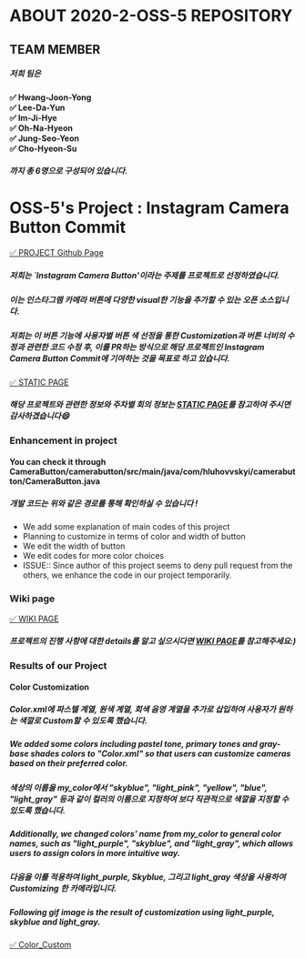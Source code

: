 # ABOUT 2020-2-OSS-5 REPOSITORY 


## TEAM MEMBER
##### 저희 팀은 <br>

**&#9989; Hwang-Joon-Yong<br>
&#9989; Lee-Da-Yun<br>
&#9989; Im-Ji-Hye<br>
&#9989; Oh-Na-Hyeon<br>
&#9989; Jung-Seo-Yeon<br>
&#9989; Cho-Hyeon-Su<br>**

##### 까지 총 6명으로 구성되어 있습니다. <br>



# OSS-5's Project : Instagram Camera Button Commit

[&#9989; PROJECT Github Page](https://github.com/hluhovskyi/CameraButton?utm_source=android-arsenal.com&utm_medium=referral&utm_campaign=6877)

##### 저희는 `Instagram Camera Button'이라는 주제를 프로젝트로 선정하였습니다.

##### 이는 인스타그램 카메라 버튼에 다양한 visual한 기능을 추가할 수 있는 오픈 소스입니다.<br>

##### 저희는 이 버튼 기능에 사용자별 버튼 색 선정을 통한 Customization과 버튼 너비의 수정과 관련한 코드 수정 후, 이를 PR하는 방식으로 해당 프로젝트인 Instagram Camera Button Commit에 기여하는 것을 목표로 하고 있습니다.

[&#9989; STATIC PAGE](https://20-2-skku-oss.github.io/2020-2-OSS-5/)<br>

##### 해당 프로젝트와 관련한 정보와 주차별 회의 정보는 [STATIC PAGE](https://20-2-skku-oss.github.io/2020-2-OSS-5/)를 참고하여 주시면 감사하겠습니다:smile:<br>


### Enhancement in project
#### You can check it through CameraButton/camerabutton/src/main/java/com/hluhovvskyi/camerabutton/CameraButton.java
##### 개발 코드는 위와 같은 경로를 통해 확인하실 수 있습니다 !
- We add some explanation of main codes of this project
- Planning to customize in terms of color and width of button
- We edit the width of button
- We edit codes for more color choices
- ISSUE:: Since author of this project seems to deny pull request from the others, we enhance the code in our project temporarily.


### Wiki page
[&#9989; WIKI PAGE](https://github.com/20-2-SKKU-OSS/2020-2-OSS-5/wiki)<br>

##### 프로젝트의 진행 사항에 대한 details를 알고 싶으시다면 [WIKI PAGE](https://github.com/20-2-SKKU-OSS/2020-2-OSS-5/wiki)를 참고해주세요:)


### Results of our Project

#### Color Customization

##### Color.xml에 파스텔 계열, 원색 계열, 회색 음영 계열을 추가로 삽입하여 사용자가 원하는 색깔로 Custom할 수 있도록 했습니다.

##### We added some colors including pastel tone, primary tones and gray-base shades colors to "Color.xml" so that users can customize cameras based on their preferred color.


##### 색상의 이름을 my_color에서 "skyblue", "light_pink", "yellow", "blue", "light_gray" 등과 같이 컬러의 이름으로 지정하여 보다 직관적으로 색깔을 지정할 수 있도록 했습니다.

##### Additionally, we changed colors' name from my_color to general color names, such as "light_purple", "skyblue", and "light_gray", which allows users to assign colors in more intuitive way.


##### 다음을 이를 적용하여 light_purple, Skyblue, 그리고  light_gray 색상을 사용하여 Customizing 한 카메라입니다.

##### Following gif image is the result of customization using light_purple, skyblue and light_gray.

[&#9989; Color_Custom](https://user-images.githubusercontent.com/65438056/101243247-361a6200-3742-11eb-8eff-6ed970f6cc1d.gif)











